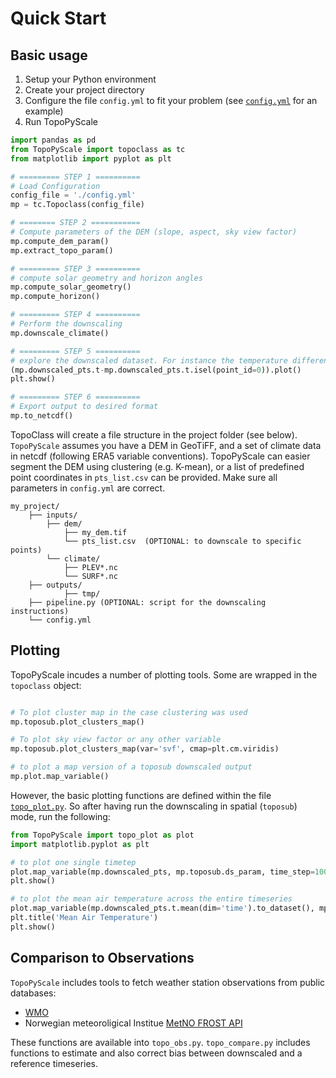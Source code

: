 # Quick Start

## Basic usage

1. Setup your Python environment
2. Create your project directory
3. Configure the file `config.yml` to fit your problem (see [`config.yml`](./03_configurationFile.md) for an example)
4. Run TopoPyScale

```python
import pandas as pd
from TopoPyScale import topoclass as tc
from matplotlib import pyplot as plt

# ========= STEP 1 ==========
# Load Configuration
config_file = './config.yml'
mp = tc.Topoclass(config_file)

# ======== STEP 2 ===========
# Compute parameters of the DEM (slope, aspect, sky view factor)
mp.compute_dem_param()
mp.extract_topo_param()

# ========= STEP 3 ==========
# compute solar geometry and horizon angles
mp.compute_solar_geometry()
mp.compute_horizon()

# ========= STEP 4 ==========
# Perform the downscaling
mp.downscale_climate()

# ========= STEP 5 ==========
# explore the downscaled dataset. For instance the temperature difference between each point and the first one
(mp.downscaled_pts.t-mp.downscaled_pts.t.isel(point_id=0)).plot()
plt.show()

# ========= STEP 6 ==========
# Export output to desired format
mp.to_netcdf()
```

TopoClass will create a file structure in the project folder (see below). `TopoPyScale` assumes you have a DEM in GeoTiFF, and a set of climate data in netcdf (following ERA5 variable conventions). 
TopoPyScale can easier segment the DEM using clustering (e.g. K-mean), or a list of predefined point coordinates in `pts_list.csv` can be provided. Make sure all parameters in `config.yml` are correct.
```
my_project/
    ├── inputs/
        ├── dem/ 
            ├── my_dem.tif
            └── pts_list.csv  (OPTIONAL: to downscale to specific points)
        └── climate/
            ├── PLEV*.nc
            └── SURF*.nc
    ├── outputs/
            ├── tmp/
    ├── pipeline.py (OPTIONAL: script for the downscaling instructions)
    └── config.yml
```

## Plotting

TopoPyScale incudes a number of plotting tools. Some are wrapped in the `topoclass` object:
```python

# To plot cluster map in the case clustering was used
mp.toposub.plot_clusters_map()

# To plot sky view factor or any other variable
mp.toposub.plot_clusters_map(var='svf', cmap=plt.cm.viridis)

# to plot a map version of a toposub downscaled output
mp.plot.map_variable()
```

However, the basic plotting functions are defined within the file [`topo_plot.py`](./TopoPyScale.topo_plot.md). So after having run the downscaling in spatial (`toposub`) mode, run the following:
```python
from TopoPyScale import topo_plot as plot
import matplotlib.pyplot as plt

# to plot one single timetep
plot.map_variable(mp.downscaled_pts, mp.toposub.ds_param, time_step=100, var='t_surface')
plt.show()

# to plot the mean air temperature across the entire timeseries
plot.map_variable(mp.downscaled_pts.t.mean(dim='time').to_dataset(), mp.toposub.ds_param)
plt.title('Mean Air Temperature')
plt.show()
```

## Comparison to Observations

`TopoPyScale` includes tools to fetch weather station observations from public databases:

- [WMO](https://cds.climate.copernicus.eu/cdsapp#!/dataset/insitu-observations-surface-land?tab=overview)
- Norwegian meteoroligical Institue [MetNO FROST API](https://frost.met.no/index.html)

These functions are available into `topo_obs.py`. `topo_compare.py` includes functions to estimate and also correct bias between downscaled and a reference timeseries. 